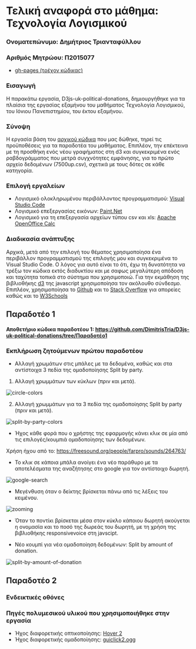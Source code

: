 # Τελική αναφορά στο μάθημα: Τεχνολογία Λογισμικού

### Ονοματεπώνυμο: Δημήτριος Τριανταφύλλου
### Αριθμός Μητρώου: Π2015077


* [gh-pages (τρέχον κώδικας)](https://github.com/DimitrisTria/D3js-uk-political-donations 'Αποθετήριο κώδικα gh-pages (τρέχον κώδικας)')

### Εισαγωγή
  Η παρακάτω εργασία, D3js-uk-political-donations, δημιουργήθηκε για τα πλαίσια της εργασίας εξαμήνου του μαθήματος Τεχνολογία Λογισμικού, του Ιόνιου Πανεπιστημίου, του έκτου εξαμήνου.

### Σύνοψη
  Η εργασία βάση του [αρχικού κώδικα](https://github.com/ioniodi/D3js-uk-political-donations 'αρχικού κώδικα') που μας δώθηκε, τηρεί τις προϋποθέσεις για τα παραδοτέα του μαθήματος. Επιπλέον, την επέκτεινα με τη προσθήκη ενός νέου γραφήματος στη d3 και συγκεκριμένα ενός ραβδογράμματος που μετρά συγχνότητες εμφάνησης, για το πρώτο αρχείο δεδομένων (7500up.csv), σχετικά με τους δότες σε κάθε κατηγορία.

### Επιλογή εργαλείων
* Λογισμικό ολοκληρωμένου περιβάλλοντος προγραμματισμού: [Visual Studio Code](https://code.visualstudio.com/ 'Visual Studio Code')
* Λογισμικό επεξεργασίας εικόνων: [Paint.Net](https://www.getpaint.net/ 'Paint.Net')
* Λογισμικό για τη επεξεργασία αρχείων τύπου csv και xls: [Apache OpenOffice Calc](https://www.openoffice.org/product/calc.html 'Apache OpenOffice Calc')

### Διαδικασία ανάπτυξης
Αρχικά, μετά από την επιλογή του θέματος χρησιμοποίησα ένα περιβάλλον προγραμματισμού της επιλογής μου και συγκεκριμένα το Visual Studio Code. Ο λόγος για αυτό είναι το ότι, έχω τη δυνατότητα να τρέξω τον κώδικα εκτός διαδυκτίου και με σαφως μεγαλύτερη απόδοση και ταχύτητα τοπικά στο σύστημα που χρησιμοποιώ. Για την εκμάθηση της βιβλιοθήκης [d3](https://d3js.org/ 'd3') της javascript χρησιμοποίησα τον ακόλουθο σύνδεσμο. Επιπλέον, χρησιμοποίησα το [Github](https://github.com/ 'Github') και το [Stack Overflow](https://d3js.org/ 'Stack Overflow') για απορείες καθώς και το [W3Schools](https://www.w3schools.com/ 'W3Schools')

## Παραδοτέο 1

#### Αποθετήριο κώδικα παραδοτέου 1: https://github.com/DimitrisTria/D3js-uk-political-donations/tree/Παραδοτέο1

### Εκπλήρωση ζητούμενων πρώτου παραδοτέου

* Αλλαγή χρωμάτων στις μπάλες με τα δεδομένα, καθώς και στα αντίστοιχα 3 πεδία της ομαδοποίησης Split by party.

1. Αλλαγή χρωμμάτων των κύκλων (πριν και μετά).

![circle-colors](https://user-images.githubusercontent.com/22676085/36543380-4b4c302c-17ec-11e8-9ec7-4a9ebfe6dea5.png)

2. Αλλαγή χρωμμάτων για τα 3 πεδία της ομαδοποίησης Split by party (πριν και μετά).

![split-by-party-colors](https://user-images.githubusercontent.com/22676085/36543619-ee86c9a0-17ec-11e8-9843-47ea6a3ccc15.png)

* Ήχος κάθε φορά που ο χρήστης της εφαρμογής κάνει κλικ σε μία από τις επιλογές/κουμπιά ομαδοποίησης των δεδομένων.

Xρήση ήχου από το: https://freesound.org/people/farpro/sounds/264763/

* Το κλικ σε κάποια μπάλα ανοίγει ένα νέο παράθυρο με τα αποτελέσματα της αναζήτησης στο google για τον αντίστοιχο δωρητή.

![google-search](https://user-images.githubusercontent.com/22676085/36545535-cc9fdf20-17f1-11e8-8146-69ee8dbb3ecc.gif)

* Μεγένθυση όταν ο δείκτης βρίσκεται πάνω από τις λέξεις του κειμένου.

![zooming](https://user-images.githubusercontent.com/22676085/36545107-d9c56b80-17f0-11e8-9ba8-e6b023ca151e.gif)

* Όταν το ποντίκι βρίσκεται μέσα στον κύκλο κάποιου δωρητή ακούγεται η ονομασία και το ποσό της δωρεάς του δωρητή, με τη χρήση της βιβλιοθήκης responsivevoice στη javscipt.

* Νέο κουμπί για νέα ομαδοποίηση δεδομένων: Split by amount of donation.

![split-by-amount-of-donation](https://user-images.githubusercontent.com/22676085/36545828-7e91eed0-17f2-11e8-9ad4-85ce54efb298.png)

## Παραδοτέο 2

### Ενδεικτικές οθόνες


### Πηγές πολυμεσικού υλικού που χρησιμοποιήθηκε στην εργασία
* Ήχος διαφορετικής οπτικοποίησης: [Hover 2](https://freesound.org/people/plasterbrain/sounds/237421/ 'Hover 2')
* Ήχος διαφορετικής ομαδοποίησης: [guiclick2.ogg](https://freesound.org/people/farpro/sounds/264763/ 'guiclick2.ogg')
